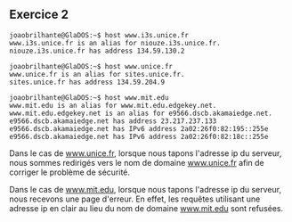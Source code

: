 ## Exercice 2

	joaobrilhante@GlaDOS:~$ host www.i3s.unice.fr
	www.i3s.unice.fr is an alias for niouze.i3s.unice.fr.
	niouze.i3s.unice.fr has address 134.59.130.2

	joaobrilhante@GlaDOS:~$ host www.unice.fr
	www.unice.fr is an alias for sites.unice.fr.
	sites.unice.fr has address 134.59.204.9

	joaobrilhante@GlaDOS:~$ host www.mit.edu
	www.mit.edu is an alias for www.mit.edu.edgekey.net.
	www.mit.edu.edgekey.net is an alias for e9566.dscb.akamaiedge.net.
	e9566.dscb.akamaiedge.net has address 23.217.237.133
	e9566.dscb.akamaiedge.net has IPv6 address 2a02:26f0:82:195::255e
	e9566.dscb.akamaiedge.net has IPv6 address 2a02:26f0:82:18c::255e

Dans le cas de www.unice.fr, lorsque nous tapons l'adresse ip du serveur, nous
sommes redirigés vers le nom de domaine www.unice.fr afin de corriger le problème
de sécurité.

Dans le cas de www.mit.edu, lorsque nous tapons l'adresse ip du serveur, nous
recevons une page d'erreur. En effet, les requêtes utilisant une adresse ip en
clair au lieu du nom de domaine www.mit.edu sont refusées.
